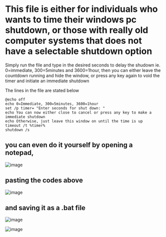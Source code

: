 # This file is either for individuals who wants to time their windows pc shutdown, or those with really old computer systems that does not have a selectable shutdown option
Simply run the file and type in the desired seconds to delay the shudown ie. 0=immediate, 300=5minutes and 3600=1hour, 
then you can either leave the countdown running and hide the window, or press any key again to void the timer and initiate an immediate shutdown

The lines in the file are stated below
```
@echo off
echo 0=Immediate, 300=5minutes, 3600=1hour
set /p timer= "Enter seconds for shut down: "
echo You can now either close to cancel or press any key to make a immediate shutdown
echo Otherwise, just leave this window on until the time is up
timeout /t %timer%
shutdown /s
```
## you can even do it yourself by opening a notepad, 
![image](https://github.com/user-attachments/assets/49abb3fe-75fa-4ac5-84ce-de403dfe09eb)

## pasting the codes above 

![image](https://github.com/user-attachments/assets/1aa0f31b-d3d3-4724-ae26-4490f503b3c5)

## and saving it as a .bat file

![image](https://github.com/user-attachments/assets/b254a66c-1c82-4d09-83ec-dc5c0f2e1d57)

![image](https://github.com/user-attachments/assets/3ff2e554-1027-479d-ab40-2b6fb37d463e)
